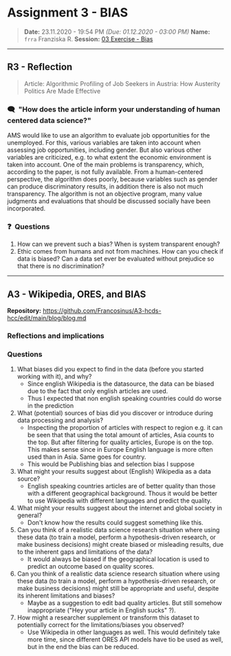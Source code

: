# Assignment 3 - BIAS 
> **Date:** 23.11.2020 - 19:54 PM *(Due: 01.12.2020 - 03:00 PM)*
> **Name:** `frra` Franziska R.
> **Session:** [03 Exercise - Bias](https://github.com/FUB-HCC/hcds-winter-2020/wiki/03_exercise)   
----

## R3 - Reflection
> Article: Algorithmic Profiling of Job Seekers in Austria: How Austerity Politics Are Made Effective

### 🗨️&nbsp; "How does the article inform your understanding of human centered data science?"  
AMS would like to use an algorithm to evaluate job opportunities for the unemployed. For this, various variables are taken into account when assessing job opportunities, including gender. But also various other variables are criticized, e.g. to what extent the economic environment is taken into account.
One of the main problems is transparency, which, according to the paper, is not fully available.
From a human-centered perspective, the algorithm does poorly, because variables such as gender can produce discriminatory results, in addition there is also not much transparency. The algorithm is not an objective program, many value judgments and evaluations that should be discussed socially have been incorporated.

### ❓&nbsp; Questions

1. How can we prevent such a bias? When is system transparent enough?
2. Ethic comes from humans and not from machines. How can you check if data is biased? Can a data set ever be evaluated without prejudice so that there is no discrimination?

***

## A3 - Wikipedia, ORES, and BIAS

**Repository:** https://github.com/Francosinus/A3-hcds-hcc/edit/main/blog/blog.md

### Reflections and implications



### Questions


1. What biases did you expect to find in the data (before you started working with it), and why?
    * Since english Wikipedia is the datasource, the data can be biased due to the fact that only english articles are used.
    * Thus I expected that non english speaking countries could do worse in the prediction
1. What (potential) sources of bias did you discover or introduce during data processing and analysis?
    * Inspecting the proportion of articles with respect to region e.g. it can be seen that that using the total amount of articles, Asia counts to the top. But     after filtering for quality articles, Europe is on the top. This makes sense since in Europe English language is more often used than in Asia. Same goes for country.
    * This would be Publishing bias and selection bias I suppose 
1. What might your results suggest about (English) Wikipedia as a data source?
    *  English speaking countries articles are of better quality than those with a different geographical background. Thous it would be better to use Wikipedia with different languages and predict the quality. 
1. What might your results suggest about the internet and global society in general?
    * Don't know how the results could suggest something like this. 
1. Can you think of a realistic data science research situation where using these data (to train a model, perform a hypothesis-driven research, or make business decisions) might create biased or misleading results, due to the inherent gaps and limitations of the data?
    * It would always be biased if the geographical location is used to predict an outcome based on quality scores. 
1. Can you think of a realistic data science research situation where using these data (to train a model, perform a hypothesis-driven research, or make business decisions) might still be appropriate and useful, despite its inherent limitations and biases?
    * Maybe as a suggestion to edit bad quality articles. But still somehow inappropriate ("Hey your article in English sucks" ?).
1. How might a researcher supplement or transform this dataset to potentially correct for the limitations/biases you observed?
    * Use Wikipedia in other languages as well. This would definitely take more time, since different ORES API models have tio be used as well, but in the end the bias can be reduced. 
